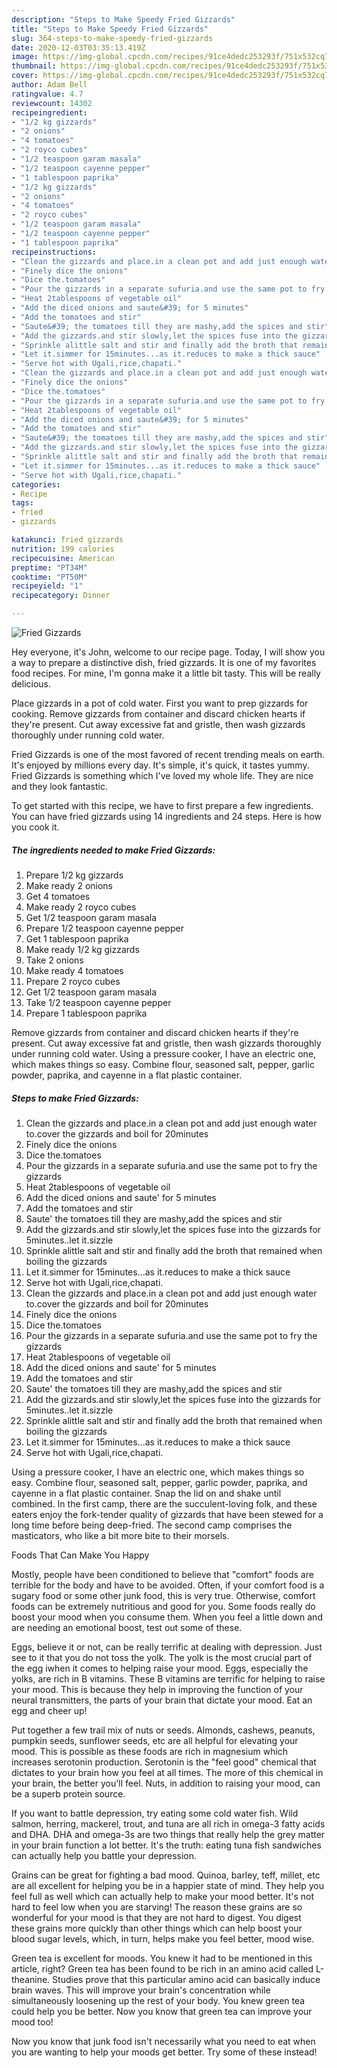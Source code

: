 ```yaml
---
description: "Steps to Make Speedy Fried Gizzards"
title: "Steps to Make Speedy Fried Gizzards"
slug: 364-steps-to-make-speedy-fried-gizzards
date: 2020-12-03T03:35:13.419Z
image: https://img-global.cpcdn.com/recipes/91ce4dedc253293f/751x532cq70/fried-gizzards-recipe-main-photo.jpg
thumbnail: https://img-global.cpcdn.com/recipes/91ce4dedc253293f/751x532cq70/fried-gizzards-recipe-main-photo.jpg
cover: https://img-global.cpcdn.com/recipes/91ce4dedc253293f/751x532cq70/fried-gizzards-recipe-main-photo.jpg
author: Adam Bell
ratingvalue: 4.7
reviewcount: 14302
recipeingredient:
- "1/2 kg gizzards"
- "2 onions"
- "4 tomatoes"
- "2 royco cubes"
- "1/2 teaspoon garam masala"
- "1/2 teaspoon cayenne pepper"
- "1 tablespoon paprika"
- "1/2 kg gizzards"
- "2 onions"
- "4 tomatoes"
- "2 royco cubes"
- "1/2 teaspoon garam masala"
- "1/2 teaspoon cayenne pepper"
- "1 tablespoon paprika"
recipeinstructions:
- "Clean the gizzards and place.in a clean pot and add just enough water to.cover the gizzards and boil for 20minutes"
- "Finely dice the onions"
- "Dice the.tomatoes"
- "Pour the gizzards in a separate sufuria.and use the same pot to fry the gizzards"
- "Heat 2tablespoons of vegetable oil"
- "Add the diced onions and saute&#39; for 5 minutes"
- "Add the tomatoes and stir"
- "Saute&#39; the tomatoes till they are mashy,add the spices and stir"
- "Add the gizzards.and stir slowly,let the spices fuse into the gizzards for 5minutes..let it.sizzle"
- "Sprinkle alittle salt and stir and finally add the broth that remained when boiling the gizzards"
- "Let it.simmer for 15minutes...as it.reduces to make a thick sauce"
- "Serve hot with Ugali,rice,chapati."
- "Clean the gizzards and place.in a clean pot and add just enough water to.cover the gizzards and boil for 20minutes"
- "Finely dice the onions"
- "Dice the.tomatoes"
- "Pour the gizzards in a separate sufuria.and use the same pot to fry the gizzards"
- "Heat 2tablespoons of vegetable oil"
- "Add the diced onions and saute&#39; for 5 minutes"
- "Add the tomatoes and stir"
- "Saute&#39; the tomatoes till they are mashy,add the spices and stir"
- "Add the gizzards.and stir slowly,let the spices fuse into the gizzards for 5minutes..let it.sizzle"
- "Sprinkle alittle salt and stir and finally add the broth that remained when boiling the gizzards"
- "Let it.simmer for 15minutes...as it.reduces to make a thick sauce"
- "Serve hot with Ugali,rice,chapati."
categories:
- Recipe
tags:
- fried
- gizzards

katakunci: fried gizzards 
nutrition: 199 calories
recipecuisine: American
preptime: "PT34M"
cooktime: "PT50M"
recipeyield: "1"
recipecategory: Dinner

---
```



![Fried Gizzards](https://img-global.cpcdn.com/recipes/91ce4dedc253293f/751x532cq70/fried-gizzards-recipe-main-photo.jpg)

Hey everyone, it's John, welcome to our recipe page. Today, I will show you a way to prepare a distinctive dish, fried gizzards. It is one of my favorites food recipes. For mine, I'm gonna make it a little bit tasty. This will be really delicious.

Place gizzards in a pot of cold water. First you want to prep gizzards for cooking. Remove gizzards from container and discard chicken hearts if they&#39;re present. Cut away excessive fat and gristle, then wash gizzards thoroughly under running cold water.

Fried Gizzards is one of the most favored of recent trending meals on earth. It's enjoyed by millions every day. It's simple, it's quick, it tastes yummy. Fried Gizzards is something which I've loved my whole life. They are nice and they look fantastic.


To get started with this recipe, we have to first prepare a few ingredients. You can have fried gizzards using 14 ingredients and 24 steps. Here is how you cook it.

<!--inarticleads1-->

##### The ingredients needed to make Fried Gizzards:

1. Prepare 1/2 kg gizzards
1. Make ready 2 onions
1. Get 4 tomatoes
1. Make ready 2 royco cubes
1. Get 1/2 teaspoon garam masala
1. Prepare 1/2 teaspoon cayenne pepper
1. Get 1 tablespoon paprika
1. Make ready 1/2 kg gizzards
1. Take 2 onions
1. Make ready 4 tomatoes
1. Prepare 2 royco cubes
1. Get 1/2 teaspoon garam masala
1. Take 1/2 teaspoon cayenne pepper
1. Prepare 1 tablespoon paprika


Remove gizzards from container and discard chicken hearts if they&#39;re present. Cut away excessive fat and gristle, then wash gizzards thoroughly under running cold water. Using a pressure cooker, I have an electric one, which makes things so easy. Combine flour, seasoned salt, pepper, garlic powder, paprika, and cayenne in a flat plastic container. 

<!--inarticleads2-->

##### Steps to make Fried Gizzards:

1. Clean the gizzards and place.in a clean pot and add just enough water to.cover the gizzards and boil for 20minutes
1. Finely dice the onions
1. Dice the.tomatoes
1. Pour the gizzards in a separate sufuria.and use the same pot to fry the gizzards
1. Heat 2tablespoons of vegetable oil
1. Add the diced onions and saute&#39; for 5 minutes
1. Add the tomatoes and stir
1. Saute&#39; the tomatoes till they are mashy,add the spices and stir
1. Add the gizzards.and stir slowly,let the spices fuse into the gizzards for 5minutes..let it.sizzle
1. Sprinkle alittle salt and stir and finally add the broth that remained when boiling the gizzards
1. Let it.simmer for 15minutes...as it.reduces to make a thick sauce
1. Serve hot with Ugali,rice,chapati.
1. Clean the gizzards and place.in a clean pot and add just enough water to.cover the gizzards and boil for 20minutes
1. Finely dice the onions
1. Dice the.tomatoes
1. Pour the gizzards in a separate sufuria.and use the same pot to fry the gizzards
1. Heat 2tablespoons of vegetable oil
1. Add the diced onions and saute&#39; for 5 minutes
1. Add the tomatoes and stir
1. Saute&#39; the tomatoes till they are mashy,add the spices and stir
1. Add the gizzards.and stir slowly,let the spices fuse into the gizzards for 5minutes..let it.sizzle
1. Sprinkle alittle salt and stir and finally add the broth that remained when boiling the gizzards
1. Let it.simmer for 15minutes...as it.reduces to make a thick sauce
1. Serve hot with Ugali,rice,chapati.


Using a pressure cooker, I have an electric one, which makes things so easy. Combine flour, seasoned salt, pepper, garlic powder, paprika, and cayenne in a flat plastic container. Snap the lid on and shake until combined. In the first camp, there are the succulent-loving folk, and these eaters enjoy the fork-tender quality of gizzards that have been stewed for a long time before being deep-fried. The second camp comprises the masticators, who like a bit more bite to their morsels. 

Foods That Can Make You Happy


Mostly, people have been conditioned to believe that "comfort" foods are terrible for the body and have to be avoided. Often, if your comfort food is a sugary food or some other junk food, this is very true. Otherwise, comfort foods can be extremely nutritious and good for you. Some foods really do boost your mood when you consume them. When you feel a little down and are needing an emotional boost, test out some of these.

Eggs, believe it or not, can be really terrific at dealing with depression. Just see to it that you do not toss the yolk. The yolk is the most crucial part of the egg iwhen it comes to helping raise your mood. Eggs, especially the yolks, are rich in B vitamins. These B vitamins are terrific for helping to raise your mood. This is because they help in improving the function of your neural transmitters, the parts of your brain that dictate your mood. Eat an egg and cheer up!

Put together a few trail mix of nuts or seeds. Almonds, cashews, peanuts, pumpkin seeds, sunflower seeds, etc are all helpful for elevating your mood. This is possible as these foods are rich in magnesium which increases serotonin production. Serotonin is the "feel good" chemical that dictates to your brain how you feel at all times. The more of this chemical in your brain, the better you'll feel. Nuts, in addition to raising your mood, can be a superb protein source.

If you want to battle depression, try eating some cold water fish. Wild salmon, herring, mackerel, trout, and tuna are all rich in omega-3 fatty acids and DHA. DHA and omega-3s are two things that really help the grey matter in your brain function a lot better. It's the truth: eating tuna fish sandwiches can actually help you battle your depression. 

Grains can be great for fighting a bad mood. Quinoa, barley, teff, millet, etc are all excellent for helping you be in a happier state of mind. They help you feel full as well which can actually help to make your mood better. It's not hard to feel low when you are starving! The reason these grains are so wonderful for your mood is that they are not hard to digest. You digest these grains more quickly than other things which can help boost your blood sugar levels, which, in turn, helps make you feel better, mood wise.

Green tea is excellent for moods. You knew it had to be mentioned in this article, right? Green tea has been found to be rich in an amino acid called L-theanine. Studies prove that this particular amino acid can basically induce brain waves. This will improve your brain's concentration while simultaneously loosening up the rest of your body. You knew green tea could help you be better. Now you know that green tea can improve your mood too!

Now you know that junk food isn't necessarily what you need to eat when you are wanting to help your moods get better. Try some of these instead!

